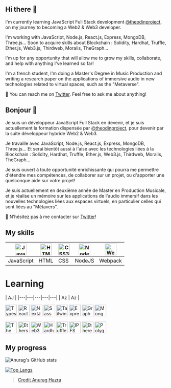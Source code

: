 ## Hi there 👋

I'm currently learning JavaScript Full Stack development [@theodinproject](https://www.theodinproject.com/paths/full-stack-javascript), on my journey to becoming a Web2 & Web3 developer.

I'm working with JavaScript, Node.js, React.js, Express, MongoDB, Three.js... Soon to acquire skills about Blockchain : Solidity, Hardhat, Truffle, Ether.js, Web3.js, Thirdweb, Moralis, TheGraph...

I'm up for any opportunity that will allow me to grow my skills, collaborate, and help with anything I've learned so far!

I'm a french student, I'm doing a Master's Degree in Music Production and writing a research paper on the applications of immersive audio in new technologies related to virtual spaces, such as the "Metaverse".

💬 You can reach me on [Twitter](https://twitter.com/0xpolarzero). Feel free to ask me about anything!


## Bonjour 👋

Je suis un développeur JavaScript Full Stack en devenir, et je suis actuellement la formation dispensée par [@theodinproject](https://www.theodinproject.com/paths/full-stack-javascript), pour devenir par la suite développeur hybride Web2 & Web3.

Je travaille avec JavaScript, Node.js, React.js, Express, MongoDB, Three.js... Et serai bientôt aussi à l'aise avec les technologies liées à la Blockchain : Solidity, Hardhat, Truffle, Ether.js, Web3.js, Thirdweb, Moralis, TheGraph...

Je suis ouvert à toute opportunité enrichissante qui pourra me permettre d'étendre mes compétences, de collaborer sur un projet, ou d'apporter une quelconque aide sur votre projet!

Je suis actuellement en deuxième année de Master en Production Musicale, et je réalise un mémoire sur les applications de l'audio immersif dans les nouvelles technologies liées aux espaces virtuels, en particulier celles qui sont liées au "Métavers".

💬 N'hésitez pas à me contacter sur [Twitter](https://twitter.com/0xpolarzero)!

## My skills

| <a href="https://developer.mozilla.org/en-US/docs/Web/JavaScript" target="_blank" rel="noreferrer"><img src="https://raw.githubusercontent.com/danielcranney/readme-generator/main/public/icons/skills/javascript-colored.svg" width="36" height="36" alt="Javascript" /></a> | <a href="https://developer.mozilla.org/en-US/docs/Glossary/HTML5" target="_blank" rel="noreferrer"><img src="https://raw.githubusercontent.com/danielcranney/readme-generator/main/public/icons/skills/html5-colored.svg" width="36" height="36" alt="HTML5" /></a> | <a href="https://www.w3.org/TR/CSS/#css" target="_blank" rel="noreferrer"><img src="https://raw.githubusercontent.com/danielcranney/readme-generator/main/public/icons/skills/css3-colored.svg" width="36" height="36" alt="CSS3" /></a> | <a href="https://nodejs.org/en/" target="_blank" rel="noreferrer"><img src="https://raw.githubusercontent.com/danielcranney/readme-generator/main/public/icons/skills/nodejs-colored.svg" width="36" height="36" alt="NodeJS" /></a> | <a href="https://webpack.js.org/" target="_blank" rel="noreferrer"><img src="https://raw.githubusercontent.com/danielcranney/readme-generator/main/public/icons/skills/webpack-colored.svg" width="36" height="36" alt="Webpack" /></a> |
|---|---|---|---|---|
| JavaScript | HTML | CSS | NodeJS | Webpack |


# Learning

| AJ |
|---|---|---|---|---|
| Az | Az |

<p>
<a href="https://www.typescriptlang.org/" target="_blank" rel="noreferrer"><img src="https://raw.githubusercontent.com/danielcranney/readme-generator/main/public/icons/skills/typescript-colored.svg" width="36" height="36" alt="Typescript" /></a>
<a href="https://reactjs.org/" target="_blank" rel="noreferrer"><img src="https://raw.githubusercontent.com/danielcranney/readme-generator/main/public/icons/skills/react-colored.svg" width="36" height="36" alt="React" /></a>
<a href="https://nextjs.org/docs" target="_blank" rel="noreferrer"><img src="https://raw.githubusercontent.com/danielcranney/readme-generator/main/public/icons/skills/nextjs-colored.svg" width="36" height="36" alt="NextJs" /></a>
<a href="https://sass-lang.com/" target="_blank" rel="noreferrer"><img src="https://raw.githubusercontent.com/danielcranney/readme-generator/main/public/icons/skills/sass-colored.svg" width="36" height="36" alt="Sass" /></a>
<a href="https://tailwindcss.com/" target="_blank" rel="noreferrer"><img src="https://raw.githubusercontent.com/danielcranney/readme-generator/main/public/icons/skills/tailwindcss-colored.svg" width="36" height="36" alt="TailwindCSS" /></a>
<a href="https://expressjs.com/" target="_blank" rel="noreferrer"><img src="https://raw.githubusercontent.com/danielcranney/readme-generator/main/public/icons/skills/express-colored.svg" width="36" height="36" alt="Express" /></a>
<a href="https://graphql.org/" target="_blank" rel="noreferrer"><img src="https://raw.githubusercontent.com/danielcranney/readme-generator/main/public/icons/skills/graphql-colored.svg" width="36" height="36" alt="GraphQL" /></a>
<a href="https://www.mongodb.com/" target="_blank" rel="noreferrer"><img src="https://raw.githubusercontent.com/danielcranney/readme-generator/main/public/icons/skills/mongodb-colored.svg" width="36" height="36" alt="MongoDB" /></a>
</p>

<p>
<a href="https://thegraph.com/en/" target="_blank" rel="noreferrer"><img src="https://raw.githubusercontent.com/danielcranney/readme-generator/main/public/icons/skills/the-graph-colored.svg" width="36" height="36" alt="The Graph" /></a>
<a href="https://ethers.io" target="_blank" rel="noreferrer"><img src="https://raw.githubusercontent.com/danielcranney/readme-generator/main/public/icons/skills/ethers-colored.svg" width="36" height="36" alt="Ethers" /></a>
<a href="https://web3js.readthedocs.io/en/v1.7.1/#" target="_blank" rel="noreferrer"><img src="https://raw.githubusercontent.com/danielcranney/readme-generator/main/public/icons/skills/web3js-colored.svg" width="36" height="36" alt="Web3Js" /></a>
<a href="https://hardhat.org/" target="_blank" rel="noreferrer"><img src="https://raw.githubusercontent.com/danielcranney/readme-generator/main/public/icons/skills/hardhat-colored.svg" width="36" height="36" alt="Hardhat" /></a>
<a href="https://trufflesuite.com" target="_blank" rel="noreferrer"><img src="https://raw.githubusercontent.com/danielcranney/readme-generator/main/public/icons/skills/truffle-colored.svg" width="36" height="36" alt="Truffle" /></a>
<a href="https://ipfs.io/" target="_blank" rel="noreferrer"><img src="https://raw.githubusercontent.com/danielcranney/readme-generator/main/public/icons/skills/ipfs-colored.svg" width="36" height="36" alt="IPFS" /></a>
<a href="https://ethereum.org/en/" target="_blank" rel="noreferrer"><img src="https://raw.githubusercontent.com/danielcranney/readme-generator/main/public/icons/skills/ethereum-colored.svg" width="36" height="36" alt="Ethereum" /></a>
<a href="https://polygon.technology/" target="_blank" rel="noreferrer"><img src="https://raw.githubusercontent.com/danielcranney/readme-generator/main/public/icons/skills/polygon-colored.svg" width="36" height="36" alt="Polygon" /></a>
</p>

## My progress

![Anurag's GitHub stats](https://github-readme-stats.vercel.app/api?username=polar0&show_icons=true&theme=midnight-purple)

[![Top Langs](https://github-readme-stats.vercel.app/api/top-langs/?username=anuraghazra&layout=compact)](https://github.com/anuraghazra/github-readme-stats)

> [Credit Anurag Hazra](https://github.com/anuraghazra/github-readme-stats)


